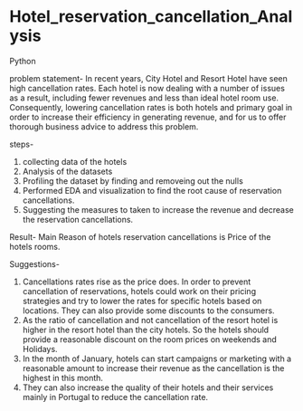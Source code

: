 # Hotel_reservation_cancellation_Analysis
Python


problem statement- In recent years, City Hotel and Resort Hotel have seen high cancellation rates. Each hotel is now dealing with a number of issues as a result, including fewer revenues and less than ideal hotel room use. Consequently, lowering cancellation rates is both hotels and primary goal in order to increase their efficiency in generating revenue, and for us to offer thorough business advice to address this problem.

steps- 
1. collecting data of the hotels
2. Analysis of the datasets
3. Profiling the dataset by finding and removeing out the nulls
4. Performed EDA and visualization to find the root cause of reservation cancellations.
5. Suggesting the measures to taken to increase the revenue and decrease the reservation cancellations.


Result- Main Reason of hotels reservation cancellations is Price of the hotels rooms.

Suggestions-
1.	Cancellations rates rise as the price does. In order to prevent cancellation of reservations, hotels could work on their pricing strategies and try to lower the rates for specific hotels based on locations. They can also provide some discounts to the consumers.
2.	As the ratio of cancellation and not cancellation of the resort hotel is higher in the resort hotel than the city hotels. So the hotels should provide a reasonable discount on the room prices on weekends and Holidays.
3.	In the month of January, hotels can start campaigns or marketing with a reasonable amount to increase their revenue as the cancellation is the highest in this month.
4.	They can also increase the quality of their hotels and their services mainly in Portugal to reduce the cancellation rate.

